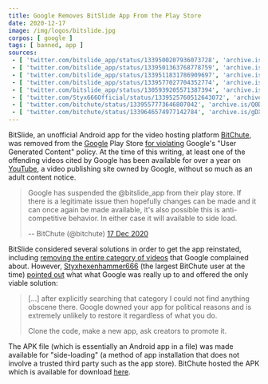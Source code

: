 ```yaml
---
title: Google Removes BitSlide App From the Play Store
date: 2020-12-17
image: /img/logos/bitslide.jpg
corpos: [ google ]
tags: [ banned, app ]
sources:
 - [ 'twitter.com/bitslide_app/status/1339500207936073728', 'archive.is/JNl7u' ]
 - [ 'twitter.com/bitslide_app/status/1339501363768778759', 'archive.is/XEGkR' ]
 - [ 'twitter.com/bitslide_app/status/1339511831786909697', 'archive.is/2MDvo' ]
 - [ 'twitter.com/bitslide_app/status/1339577027704352774', 'archive.is/bv0ye' ]
 - [ 'twitter.com/bitslide_app/status/1305939205571387394', 'archive.is/j91H8' ]
 - [ 'twitter.com/Styx666Official/status/1339525760512643072', 'archive.is/C9i52' ]
 - [ 'twitter.com/bitchute/status/1339557773646807042', 'archive.is/Q0Djp' ]
 - [ 'twitter.com/bitchute/status/1339646574977142784', 'archive.is/gDXIL' ]
---
```


BitSlide, an unofficial Android app for the video hosting platform
[BitChute](/alttech/bitchute/), was removed from the [Google](/google/) Play
Store [for violating](notice.png) Google's "User Generated Content" policy. At
the time of this writing, at least one of the offending videos cited by Google
has been available for over a year on [YouTube](/youtube/), a video publishing
site owned by Google, without so much as an adult content notice.

> Google has suspended the @bitslide_app from their play store. If there is a
> legitimate issue then hopefully changes can be made and it can once again be
> made available, it's also possible this is anti-competitive behavior. In
> either case it will available to side load.
>
> -- BitChute (@bitchute) [17 Dec 2020](https://archive.is/Q0Djp)

BitSlide considered several solutions in order to get the app reinstated,
including [removing the entire category of videos](https://archive.is/2MDvo)
that Google complained about. However,
[Styxhexenhammer666](/profiles/styxhexenhammer666/) (the largest BitChute user
at the time) [pointed out](https://archive.is/C9i52#selection-865.8-865.262)
what what Google was really up to and offered the only viable solution:

> [...] after explicitly searching that category I could not find anything
> obscene there. Google downed your app for political reasons and is extremely
> unlikely to restore it regardless of what you do.
>
> Clone the code, make a new app, ask creators to promote it.

The APK file (which is essentially an Android app in a file) was made available
for "side-loading" (a method of app installation that does not involve a
trusted third party such as the app store). BitChute hosted the APK which is
available for download [here](https://app.bitchute.com/bitslide/).
